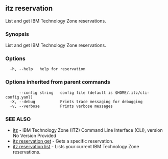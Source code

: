 ## itz reservation

List and get IBM Technology Zone reservations.

### Synopsis

List and get IBM Technology Zone reservations.

### Options

```
  -h, --help   help for reservation
```

### Options inherited from parent commands

```
      --config string   config file (default is $HOME/.itz/cli-config.yaml)
  -X, --debug           Prints trace messaging for debugging
  -v, --verbose         Prints verbose messages
```

### SEE ALSO

* [itz](itz.md)	 - IBM Technology Zone (ITZ) Command Line Interface (CLI), version No Version Provided
* [itz reservation get](itz_reservation_get.md)	 - Gets a specific reservation.
* [itz reservation list](itz_reservation_list.md)	 - Lists your current IBM Technology Zone reservations.

